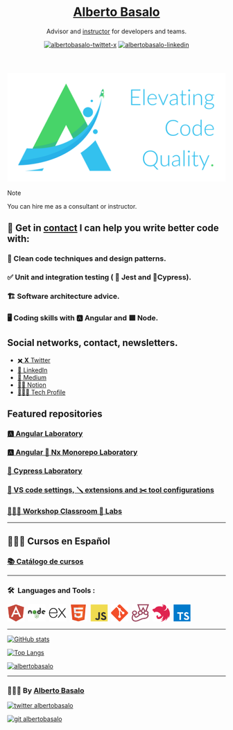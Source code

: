 <header>
  <h1 align="center"><a href="https://albertobasalo.dev" target="_blank">Alberto Basalo</a></h1>
  <p align="center">Advisor and <a href="https://albertobasalo.notion.site/Cursos-6bbb54cf42354a2591725158691ff051" target="_blank">instructor</a> for developers and teams.</p>
  <p align="center">
   <a href="https://twitter.com/albertobasalo" target="_blank"><img src="https://img.shields.io/twitter/follow/albertobasalo?logo=twitter&style=for-the-badge" alt="albertobasalo-twittet-x" /></a>     
   <a href="https://www.linkedin.com/comm/mynetwork/discovery-see-all?usecase=PEOPLE_FOLLOWS&followMember=albertobasalo" target="_blank"><img src="https://img.shields.io/badge/contacto-LinkedIn-blue?style=for-the-badge" alt="albertobasalo-linkedin" /></a>
  </p>
</header>

![I can help you write clean code](https://github.com/AlbertoBasalo/albertobasalo/raw/master/git-hub_banner.png)

> [!NOTE]
> You can hire me as a consultant or instructor.

## 📧 Get in [contact](https://albertobasalo.dev/#contact) I can help you write better code with:

### 🍋 Clean code techniques and design patterns.

### ✅ Unit and integration testing ( 🧪 Jest and 🌲Cypress).

### 🏗️ Software architecture advice.

### 🖥️ Coding skills with 🅰️ Angular and 🟩 Node.

## Social networks, contact, newsletters.

- [✖️ **X** Twitter](https://twitter.com/albertobasalo)
- [🤝 LinkedIn](https://www.linkedin.com/in/albertobasalo/)
- [📗 Medium](https://albertobasalo.medium.com/)
- [✍🏼 Notion](https://albertobasalo.notion.site/)
- [🧑🏼‍💻 Tech Profile](https://albertobasalo.dev/)

## Featured repositories

### [🅰️ Angular Laboratory](https://github.com/AlbertoBasalo/ng-lab)

### [🅰️ Angular 🐬 Nx Monorepo Laboratory](https://github.com/AlbertoBasalo/nx-lab)

### [🌲 Cypress Laboratory](https://github.com/AlbertoBasalo/cy-lab)

### [🧰 VS code settings, 🪛 extensions and ✂️ tool configurations](https://github.com/AlbertoBasalo/dotfiles)

### [🧑🏼‍🏫 Workshop Classroom 🧫 Labs](https://github.com/AlbertoBasaloLabs/)

---

## 🧑🏼‍🎓 Cursos en Español

### [📚 Catálogo de cursos](https://albertobasalo.notion.site/Cursos-6bbb54cf42354a2591725158691ff051)

---

### 🛠 &nbsp;Languages and Tools :

<p>
<img src="https://github.com/devicons/devicon/blob/master/icons/angularjs/angularjs-plain.svg" title="Angular" alt="Angular" width="40" height="40"/>&nbsp;
<img src="https://github.com/devicons/devicon/blob/master/icons/nodejs/nodejs-original-wordmark.svg" title="NodeJS" alt="NodeJS" width="40" height="40"/>&nbsp;
<img src="https://github.com/devicons/devicon/blob/master/icons/express/express-original.svg" title="Express" alt="Express" width="40" height="40"/>&nbsp;
<img src="https://github.com/devicons/devicon/blob/master/icons/html5/html5-original.svg" title="HTML5" alt="HTML" width="40" height="40"/>&nbsp;
<img src="https://github.com/devicons/devicon/blob/master/icons/javascript/javascript-original.svg" title="JavaScript" alt="JavaScript" width="40" height="40"/>&nbsp;
<img src="https://github.com/devicons/devicon/blob/master/icons/git/git-original.svg" title="git" alt="git" width="40" height="40"/>&nbsp;
<img src="https://github.com/devicons/devicon/blob/master/icons/jest/jest-plain.svg" title="jest" alt="jest" width="40" height="40"/>&nbsp;
<img src="https://github.com/devicons/devicon/blob/master/icons/nestjs/nestjs-plain.svg" title="nest" alt="nest" width="40" height="40"/>&nbsp;
<img src="https://github.com/devicons/devicon/blob/master/icons/typescript/typescript-plain.svg" title="typescript" alt="typescript" width="40" height="40"/>&nbsp;
</p>

---

[![GitHub stats](https://github-readme-stats.vercel.app/api?username=albertobasalo)](https://github.com/albertobasalo)

[![Top Langs](https://github-readme-stats.vercel.app/api/top-langs/?username=albertobasalo)](https://github.com/albertobasalo)

<p align="left">
  <a href="https://github.com/ryo-ma/github-profile-trophy">
    <img src="https://github-profile-trophy.vercel.app/?username=albertobasalo" alt="albertobasalo" />
  </a>
</p>

---

<footer>
  <h3>🧑🏼‍💻 By <a href="https://albertobasalo.dev" target="_blank">Alberto Basalo</a> </h3>
  <p>
    <a href="https://twitter.com/albertobasalo" target="_blank">
      <img src="https://img.shields.io/twitter/follow/albertobasalo?logo=twitter&style=for-the-badge" alt="twitter albertobasalo" />
    </a>
  </p>
  <p>
    <a href="https://github.com/albertobasalo" target="_blank">
      <img 
        src="https://img.shields.io/github/followers/albertobasalo?logo=github&label=profile albertobasalo&style=for-the-badge" alt="git albertobasalo" />
    </a>
  </p>
</footer>
